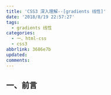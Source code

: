 ```yaml
---
title: 'CSS3 深入理解--[gradients 线性]'
date: '2018/8/19 22:57:27'
tags:
  - gradients 线性
categories:
  - 一、html-css
  - css3
abbrlink: 3686e7b
updated:
comments:
---
```

## 一、前言